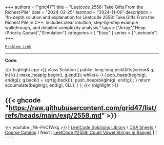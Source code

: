 
+++
authors = ["grid47"]
title = "Leetcode 2558: Take Gifts From the Richest Pile"
date = "2024-02-25"
lastmod = "2024-11-06"
description = "In-depth solution and explanation for Leetcode 2558: Take Gifts From the Richest Pile in C++. Includes clear intuition, step-by-step example walkthrough, and detailed complexity analysis."
tags = ["Array","Heap (Priority Queue)","Simulation"]
categories = [
    "Easy"
]
series = ["Leetcode"]
+++



[`Problem Link`](https://leetcode.com/problems/take-gifts-from-the-richest-pile/description/)

---
**Code:**

{{< highlight cpp >}}
class Solution {
public:
  long long pickGifts(vector<int>& g, int k) {
    make_heap(g.begin(), g.end());
    while(k--) {
        pop_heap(begin(g), end(g));
        g.back() = sqrt(g.back());
        push_heap(begin(g), end(g));
    }
    return accumulate(begin(g), end(g), 0LL);
  }
};
{{< /highlight >}}

{{< ghcode "https://raw.githubusercontent.com/grid47/list/refs/heads/main/exp/2558.md" >}}
---
{{< youtube _Nh-PvC1Wkg >}}
| [LeetCode Solutions Library](https://grid47.xyz/leetcode/) / [DSA Sheets](https://grid47.xyz/sheets/) / [Course Catalog](https://grid47.xyz/courses/) / Next : [LeetCode #2559: Count Vowel Strings in Ranges](https://grid47.xyz/posts/leetcode-2559-count-vowel-strings-in-ranges-solution/) |
| --- |

